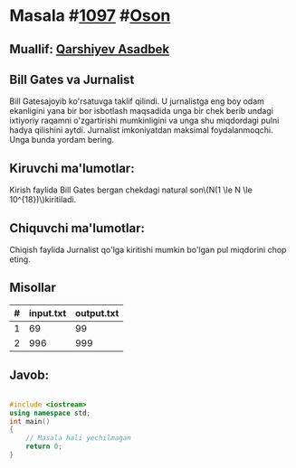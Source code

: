 
<h1>Masala #<a href="https://robocontest.uz/tasks/1097">1097</a> #<a href="https://robocontest.uz/tasks?category=1">Oson</a></h1>
<h2> Muallif: <a href="https://robocontest.uz/profile/asadbek">Qarshiyev Asadbek</a></h2>
<h2>Bill Gates va Jurnalist</h2>
<p>Bill Gatesajoyib ko'rsatuvga taklif qilindi. U jurnalistga eng boy odam ekanligini yana bir bor isbotlash maqsadida unga bir chek berib undagi ixtiyoriy raqamni o'zgartirishi mumkinligini va unga shu miqdordagi pulni hadya qilishini aytdi. Jurnalist imkoniyatdan maksimal foydalanmoqchi. Unga bunda yordam bering.</p>
<h2>Kiruvchi ma'lumotlar:</h2>
<p>Kirish faylida Bill Gates bergan chekdagi natural son\(N(1 \le N \le 10^{18})\)kiritiladi.</p>
<h2>Chiquvchi ma'lumotlar:</h2>
<p>Chiqish faylida Jurnalist qo'lga kiritishi mumkin bo'lgan pul miqdorini chop eting.</p>
<h2>Misollar</h2>
<table>
    <thead>
        <tr>
            <th>#</th>
            <th>input.txt</th>
            <th>output.txt</th>
        </tr>
    </thead>
    <tbody>
            <tr>
                <td>1</td>
                <td>69</td>
                <td>99</td>
            </tr>
            <tr>
                <td>2</td>
                <td>996</td>
                <td>999</td>
            </tr>
    </tbody>
    </table>
    
<h2>Javob:</h2>

######
```cpp
#include <iostream>
using namespace std;
int main()
{
    // Masala hali yechilmagan
    return 0;
}
```
